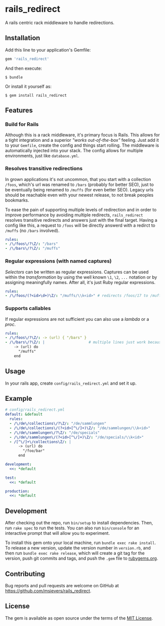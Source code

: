 # rails_redirect

A rails centric rack middleware to handle redirections.

## Installation

Add this line to your application's Gemfile:

```ruby
gem 'rails_redirect'
```

And then execute:

    $ bundle

Or install it yourself as:

    $ gem install rails_redirect

## Features

### Build for Rails

Although this is a rack middleware, it's primary focus is Rails. This allows for a tight integration and a superior *"works out-of-the-box"* feeling. Just add it to your `Gemfile`, create the config and things start rolling. The middleware is automatically injected into your stack. The config allows for multiple environments, just like `database.yml`.

### Resolves transitive redirections

In grown applications it's not uncommon, that you start with a collection `/foos`, which's url was renamed to `/bars` (probably for better SEO), just to be eventually being renamed to `/muffs` (for even better SEO). Legacy urls should be reachable even with your newest release, to not break peoples bookmarks.

To ease the pain of supporting multiple levels of redirection and in order to improve performance by avoiding multiple redirects, `rails_redirect` resolves transitive redirects and answers just with the final target. Having a config like this, a request to `/foos` will be directly answerd with a redirct to `/muffs` (no `/bars` involved).

```yaml
rules:
- /\/foos\/?\Z/: "/bars"
- /\/bars\/?\Z/: "/muffs"
```

### Regular expressions (with named captures)

*Selectors* can be written as regular expressions. Captures can be used within the *transformation* by using the well known `\1`, `\2`, `...` notation or by assigning meaningfully names. After all, it's just Ruby regular expressions.

```yaml
rules:
- /\/foos/(?<id>\d+)\Z/: "/muffs/\\k<id>" # redirects /foos/17 to /muffs/17
```

### Supports callables

If regular expressions are not sufficient you can also use a *lambda* or a *proc*.

```yaml
rules:
- /\/foos\/?\Z/: -> (url) { "/bars" }
- /\/bars\/?\Z/: |                    # multiple lines just work because of YAML
    -> (url) do
      "/muffs"
    end
```

## Usage

In your rails app, create `config/rails_redirect.yml` and set it up.

## Example

```yaml
# config/rails_redirect.yml
default: &default
  rules:
  - /\/de\/collections\/?\Z/: "/de/sammlungen"
  - /\/de\/collections\/(?<id>[^\/]+)\Z/: "/de/sammlungen/\\k<id>"
  - /\/de\/sammlungen\/?\Z/: "/de/specials"
  - /\/de\/sammlungen\/(?<id>[^\/]+)\Z/: "/de/specials/\\k<id>"
  - /[^\/]+\/collections\Z/: |
      -> (url) do
        "/foo/bar"
      end

development:
  <<: *default

test:
  <<: *default

production:
  <<: *default
```

## Development

After checking out the repo, run `bin/setup` to install dependencies. Then, run `rake spec` to run the tests. You can also run `bin/console` for an interactive prompt that will allow you to experiment.

To install this gem onto your local machine, run `bundle exec rake install`. To release a new version, update the version number in `version.rb`, and then run `bundle exec rake release`, which will create a git tag for the version, push git commits and tags, and push the `.gem` file to [rubygems.org](https://rubygems.org).

## Contributing

Bug reports and pull requests are welcome on GitHub at https://github.com/msievers/rails_redirect.

## License

The gem is available as open source under the terms of the [MIT License](http://opensource.org/licenses/MIT).
